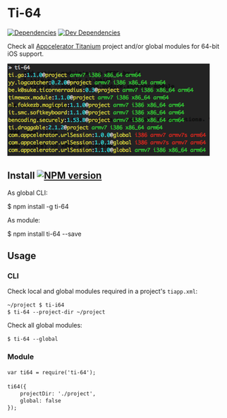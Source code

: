 # Ti-64

[![Dependencies](https://david-dm.org/fokkezb/ti-64/status.svg?style=flat-square)](https://david-dm.org/fokkezb/ti-html2as#info=dependencies)
[![Dev Dependencies](https://david-dm.org/fokkezb/ti-64/dev-status.svg?style=flat-square)](https://david-dm.org/fokkezb/ti-html2as#info=devDependencies)

Check all [Appcelerator Titanium](http://appcelerator.com/titanium) project and/or global modules for 64-bit iOS support.

![screenshot](screenshot.png)

## Install [![NPM version](https://badge.fury.io/js/ti-64.svg)](http://badge.fury.io/js/ti-64)

As global CLI:

  $ npm install -g ti-64

As module:

  $ npm install ti-64 --save

## Usage

### CLI

Check local and global modules required in a project's `tiapp.xml`:

	~/project $ ti-i64
	$ ti-64 --project-dir ~/project

Check all global modules:

	$ ti-64 --global

### Module

```
var ti64 = require('ti-64');

ti64({
	projectDir: './project',
	global: false
});
```